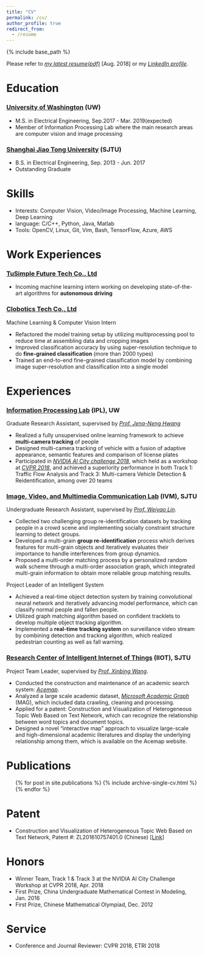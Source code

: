 ```yaml
---
title: "CV"
permalink: /cv/
author_profile: true
redirect_from:
  - /resume
---
```


{% include base_path %}

Please refer to [*my latest resume(pdf)*](http://alexxiao95.github.io/files/resume_Hao.pdf) [Aug. 2018] or my [*LinkedIn profile*](https://www.linkedin.com/in/hao-alex-xiao-1b1257124/).

Education
======
### [University of Washington](https://www.washington.edu) (UW)
* M.S. in Electrical Engineering, Sep.2017 - Mar. 2019(expected)
* Member of Information Processing Lab where the main research areas are computer vision and image processing

### [Shanghai Jiao Tong University](http://www.sjtu.edu.cn) (SJTU)
* B.S. in Electrical Engineering, Sep. 2013 - Jun. 2017
* Outstanding Graduate


Skills
======
* Interests: Computer Vision, Video/Image Processing, Machine Learning, Deep Learning
* language: C/C++, Python, Java, Matlab
* Tools: OpenCV, Linux, Git, Vim, Bash, TensorFlow, Azure, AWS

Work Experiences
======
### [TuSimple Future Tech Co., Ltd](http://www.tusimple.com/index-en.html)
* Incoming machine learning intern working on developing state-of-the-art algorithms for **autonomous driving**

### [Clobotics Tech Co., Ltd](https://www.clobotics.com)
Machine Learning & Computer Vision Intern

* Refactored the model training setup by utilizing multiprocessing pool to reduce time at assembling data and cropping images
* Improved classification accuracy by using super-resolution technique to do **fine-grained classification** (more than 2000 types)
* Trained an end-to-end fine-grained classification model by combining image super-resolution and classification into a single model
  
Experiences
======

### [Information Processing Lab](http://allison.ee.washington.edu/index_files/Page701.htm) (IPL), UW

Graduate Research Assistant, supervised by [*Prof. Jenq-Neng Hwang*](http://www.ee.washington.edu/people/jenq-neng-hwang/)

* Realized a fully unsupervised online learning framework to achieve **multi-camera tracking** of people
* Designed multi-camera tracking of vehicle with a fusion of adaptive appearance, semantic features and comparison of license plates
* Participated in [*NVIDIA AI City challenge 2018*](), which held as a workshop at [*CVPR 2018*](http://cvpr2018.thecvf.com), and achieved a superiority performance in both Track 1: Traffic Flow Analysis and Track 3: Multi-camera Vehicle Detection & Reidentification, among over 20 teams

### **[Image, Video, and Multimedia Communication Lab](http://ivm.sjtu.edu.cn) (IVM), SJTU**

Undergraduate Research Assistant, supervised by [*Prof. Weiyao Lin*](http://wylin2.vosi.biz).

* Collected two challenging group re-identification datasets by tracking people in a crowd scene and implementing socially constraint structure learning to detect groups.* Developed a multi-grain **group re-identification** process which derives features for multi-grain objects and iteratively evaluates their importance to handle interferences from group dynamics.* Proposed a multi-order matching process by a personalized random walk scheme through a multi-order association graph, which integrated multi-grain information to obtain more reliable group matching results.

Project Leader of an Intelligent System

* Achieved a real-time object detection system by training convolutional neural network and iteratively advancing model performance, which can classify normal people and fallen people.* Utilized graph matching algorithm based on confident tracklets to develop multiple object tracking algorithm.* Implemented a **real-time tracking system** on surveillance video stream by combining detection and tracking algorithm, which realized pedestrian counting as well as fall warning.

### **[Research Center of Intelligent Internet of Things]((http://iiot.sjtu.edu.cn/)) (IIOT), SJTU**

Project Team Leader, supervised by [*Prof. Xinbing Wang*](http://www.cs.sjtu.edu.cn/~wang-xb/).

* Conducted the construction and maintenance of an academic search system: [*Acemap*](https://acemap.info).* Analyzed a large scale academic dataset, [*Microsoft Academic Graph*](https://www.microsoft.com/en-us/research/project/microsoft-academic-graph/) (MAG), which included data crawling, cleaning and processing.
* Applied for a patent: Construction and Visualization of Heterogeneous Topic Web Based on Text Network, which can recognize the relationship between word topics and document topics.* Designed a novel “interactive map” approach to visualize large-scale and high-dimensional academic literatures and display the underlying relationship among them, which is available on the Acemap website.

Publications
======
  <ul>{% for post in site.publications %}
    {% include archive-single-cv.html %}
  {% endfor %}</ul>
  
Patent
======
* Construction and Visualization of Heterogeneous Topic Web Based on Text Network, Patent #: ZL201610757401.0 (Chinese) [[Link](http://www.soopat.com/Patent/201610757401)]
  
Honors
======
* Winner Team, Track 1 & Track 3 at the NVIDIA AI City Challenge Workshop at CVPR 2018, Apr. 2018
* First Prize, China Undergraduate Mathematical Contest in Modeling, Jan. 2016
* First Prize, Chinese Mathematical Olympiad, Dec. 2012

Service
======
* Conference and Journal Reviewer: CVPR 2018, ETRI 2018
